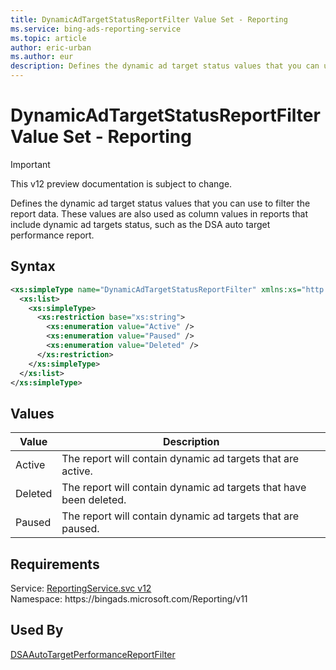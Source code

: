```yaml
---
title: DynamicAdTargetStatusReportFilter Value Set - Reporting
ms.service: bing-ads-reporting-service
ms.topic: article
author: eric-urban
ms.author: eur
description: Defines the dynamic ad target status values that you can use to filter the report data.
---
```

# DynamicAdTargetStatusReportFilter Value Set - Reporting

> [!IMPORTANT]
> This v12 preview documentation is subject to change.

Defines the dynamic ad target status values that you can use to filter the report data. These values are also used as column values in reports that include dynamic ad targets status, such as the DSA auto target performance report.

## Syntax
```xml
<xs:simpleType name="DynamicAdTargetStatusReportFilter" xmlns:xs="http://www.w3.org/2001/XMLSchema">
  <xs:list>
    <xs:simpleType>
      <xs:restriction base="xs:string">
        <xs:enumeration value="Active" />
        <xs:enumeration value="Paused" />
        <xs:enumeration value="Deleted" />
      </xs:restriction>
    </xs:simpleType>
  </xs:list>
</xs:simpleType>
```

## <a name="values"></a>Values

|Value|Description|
|-----------|---------------|
|<a name="active"></a>Active|The report will contain dynamic ad targets that are active.|
|<a name="deleted"></a>Deleted|The report will contain dynamic ad targets that have been deleted.|
|<a name="paused"></a>Paused|The report will contain dynamic ad targets that are paused.|

## Requirements
Service: [ReportingService.svc v12](https://reporting.api.bingads.microsoft.com/Api/Advertiser/Reporting/v11/ReportingService.svc)  
Namespace: https\://bingads.microsoft.com/Reporting/v11  

## Used By
[DSAAutoTargetPerformanceReportFilter](dsaautotargetperformancereportfilter.md)  
